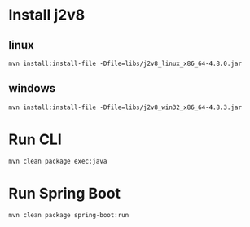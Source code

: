 # Install j2v8
## linux
```
mvn install:install-file -Dfile=libs/j2v8_linux_x86_64-4.8.0.jar
```
## windows
```
mvn install:install-file -Dfile=libs/j2v8_win32_x86_64-4.8.3.jar
```

# Run CLI

```
mvn clean package exec:java
```

# Run Spring Boot
```
mvn clean package spring-boot:run
```